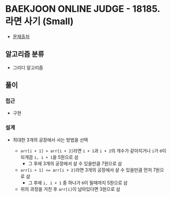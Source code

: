 # BAEKJOON ONLINE JUDGE - 18185. 라면 사기 (Small)

- [문제출처](https://www.acmicpc.net/problem/18185 '18185. 라면 사기 (Small)')

## 알고리즘 분류

- 그리디 알고리즘

## 풀이

### 접근

- 구현

### 설계

- 최대한 3개의 공장에서 사는 방법을 선택

  - `arr[i + 1] > arr[i + 2]`라면 `i + 1`과 `i + 2`의 개수가 같아지거나 `i`가 `0`이 되게끔 `i, i + 1`을 5원으로 삼
    - 그 후에 3개의 공장에서 살 수 있을만큼 7원으로 삼
  - `arr[i + 1] <= arr[i + 2]`라면 3개의 공장에서 살 수 있을만큼 먼저 7원으로 삼
    - 그 후에 `i, i + 1` 중 하나가 `0`이 될때까지 5원으로 삼
  - 위의 과정을 거친 후 `arr[i]`이 남아있다면 3원으로 삼
